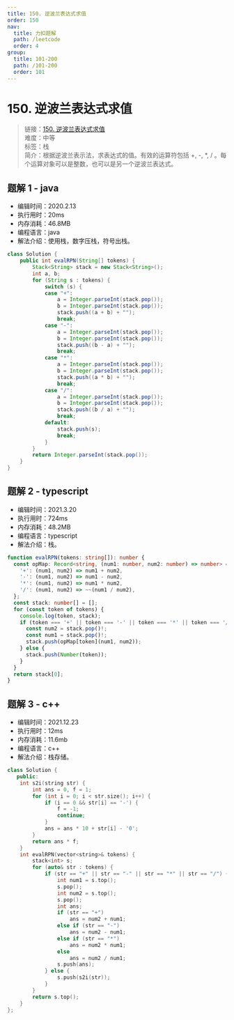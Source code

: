 ```yaml
---
title: 150. 逆波兰表达式求值
order: 150
nav:
  title: 力扣题解
  path: /leetcode
  order: 4
group:
  title: 101-200
  path: /101-200
  order: 101
---
```


# 150. 逆波兰表达式求值

> 链接：[150. 逆波兰表达式求值](https://leetcode-cn.com/problems/evaluate-reverse-polish-notation/)  
> 难度：中等  
> 标签：栈  
> 简介：根据逆波兰表示法，求表达式的值。有效的运算符包括 +, -, \*, / 。每个运算对象可以是整数，也可以是另一个逆波兰表达式。

## 题解 1 - java

- 编辑时间：2020.2.13
- 执行用时：20ms
- 内存消耗：46.8MB
- 编程语言：java
- 解法介绍：使用栈，数字压栈，符号出栈。

```java
class Solution {
    public int evalRPN(String[] tokens) {
        Stack<String> stack = new Stack<String>();
		int a, b;
		for (String s : tokens) {
			switch (s) {
			case "+":
				a = Integer.parseInt(stack.pop());
				b = Integer.parseInt(stack.pop());
				stack.push((a + b) + "");
				break;
			case "-":
				a = Integer.parseInt(stack.pop());
				b = Integer.parseInt(stack.pop());
				stack.push((b - a) + "");
				break;
			case "*":
				a = Integer.parseInt(stack.pop());
				b = Integer.parseInt(stack.pop());
				stack.push((a * b) + "");
				break;
			case "/":
				a = Integer.parseInt(stack.pop());
				b = Integer.parseInt(stack.pop());
				stack.push((b / a) + "");
				break;
			default:
				stack.push(s);
				break;
			}
		}
		return Integer.parseInt(stack.pop());
    }
}
```

## 题解 2 - typescript

- 编辑时间：2021.3.20
- 执行用时：724ms
- 内存消耗：48.2MB
- 编程语言：typescript
- 解法介绍：栈。

```typescript
function evalRPN(tokens: string[]): number {
  const opMap: Record<string, (num1: number, num2: number) => number> = {
    '+': (num1, num2) => num1 + num2,
    '-': (num1, num2) => num1 - num2,
    '*': (num1, num2) => num1 * num2,
    '/': (num1, num2) => ~~(num1 / num2),
  };
  const stack: number[] = [];
  for (const token of tokens) {
    console.log(token, stack);
    if (token === '+' || token === '-' || token === '*' || token === '/') {
      const num2 = stack.pop()!;
      const num1 = stack.pop()!;
      stack.push(opMap[token](num1, num2));
    } else {
      stack.push(Number(token));
    }
  }
  return stack[0];
}
```

## 题解 3 - c++

- 编辑时间：2021.12.23
- 执行用时：12ms
- 内存消耗：11.6mb
- 编程语言：c++
- 解法介绍：栈存储。

```c++
class Solution {
   public:
    int s2i(string str) {
        int ans = 0, f = 1;
        for (int i = 0; i < str.size(); i++) {
            if (i == 0 && str[i] == '-') {
                f = -1;
                continue;
            }
            ans = ans * 10 + str[i] - '0';
        }
        return ans * f;
    }
    int evalRPN(vector<string>& tokens) {
        stack<int> s;
        for (auto& str : tokens) {
            if (str == "+" || str == "-" || str == "*" || str == "/") {
                int num1 = s.top();
                s.pop();
                int num2 = s.top();
                s.pop();
                int ans;
                if (str == "+")
                    ans = num2 + num1;
                else if (str == "-")
                    ans = num2 - num1;
                else if (str == "*")
                    ans = num2 * num1;
                else
                    ans = num2 / num1;
                s.push(ans);
            } else {
                s.push(s2i(str));
            }
        }
        return s.top();
    }
};
```
